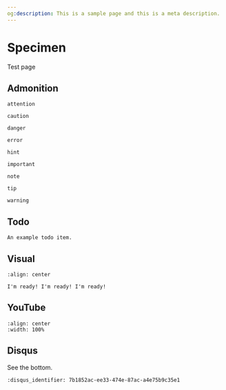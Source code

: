 ```yaml
---
og:description: This is a sample page and this is a meta description.
---
```


# Specimen

Test page

## Admonition

```{attention}
attention
```

```{caution}
caution
```

```{danger}
danger
```

```{error}
error
```

```{hint}
hint
```

```{important}
important
```

```{note}
note
```

```{tip}
tip
```

```{warning}
warning
```

## Todo

```{todo}
An example todo item.
```

## Visual

```{figure} https://upload.wikimedia.org/wikipedia/commons/6/6f/SpongeBob_eyes.png
:align: center

I'm ready! I'm ready! I'm ready!
```

## YouTube

```{youtube} KqReMkKTe8c
:align: center
:width: 100%
```

## Disqus

See the bottom.

```{disqus}
:disqus_identifier: 7b1852ac-ee33-474e-87ac-a4e75b9c35e1
```
